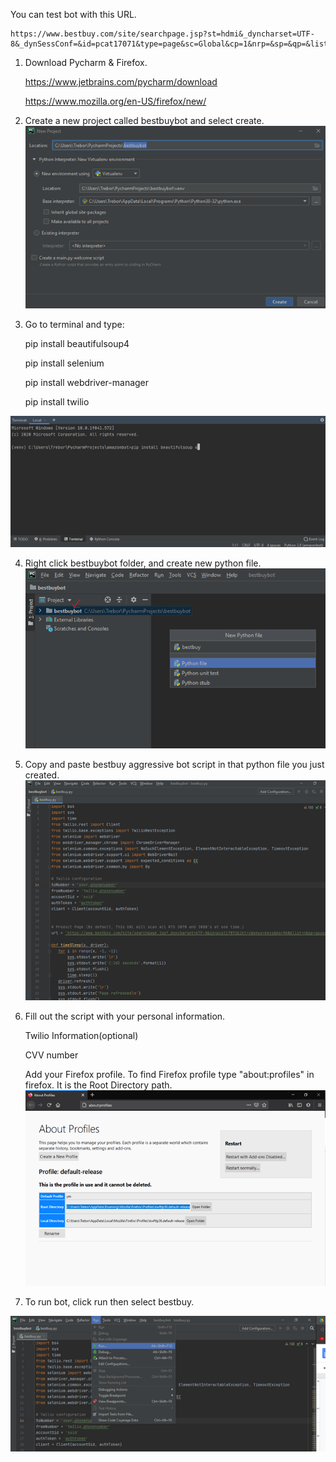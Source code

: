 You can test bot with this URL.

	https://www.bestbuy.com/site/searchpage.jsp?st=hdmi&_dyncharset=UTF-8&_dynSessConf=&id=pcat17071&type=page&sc=Global&cp=1&nrp=&sp=&qp=&list=n&af=true&iht=y&usc=All+Categories&ks=960&keys=keys

1. Download Pycharm & Firefox.

	https://www.jetbrains.com/pycharm/download

	https://www.mozilla.org/en-US/firefox/new/

2. Create a new project called bestbuybot and select create.
![](images/step2.png)

3. Go to terminal and type:

	pip install beautifulsoup4

	pip install selenium

	pip install webdriver-manager

	pip install twilio

![](images/step3.png)

4. Right click bestbuybot folder, and create new python file. 
![](images/step4.png)

5. Copy and paste bestbuy aggressive bot script in that python file you just created.
![](images/step5.png)

6. Fill out the script with your personal information.

	Twilio Information(optional)

	CVV number

	Add your Firefox profile. To find Firefox profile type "about:profiles" in firefox. It is the Root Directory path.
![](images/step6.png)


7. To run bot, click run then select bestbuy.

![](images/step7.png)
